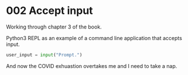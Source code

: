 # 002 Accept input

Working through chapter 3 of the book.

Python3 REPL as an example of a command line application that accepts input.

```python
user_input = input("Prompt.")
```

And now the COVID exhuastion overtakes me and I need to take a nap.
